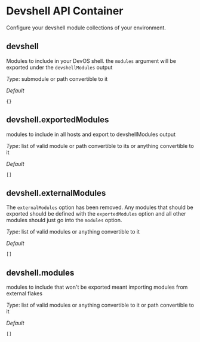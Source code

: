 # Devshell API Container

Configure your devshell module collections of your environment.

## devshell

Modules to include in your DevOS shell. the `modules` argument
will be exported under the `devshellModules` output

_*Type*_:
submodule or path convertible to it

_*Default*_

```
{}
```

## devshell.exportedModules

modules to include in all hosts and export to devshellModules output

_*Type*_:
list of valid module or path convertible to its or anything convertible to it

_*Default*_

```
[]
```

## devshell.externalModules

The `externalModules` option has been removed.
Any modules that should be exported should be defined with the `exportedModules`
option and all other modules should just go into the `modules` option.

_*Type*_:
list of valid modules or anything convertible to it

_*Default*_

```
[]
```

## devshell.modules

modules to include that won't be exported
meant importing modules from external flakes

_*Type*_:
list of valid modules or anything convertible to it or path convertible to it

_*Default*_

```
[]
```

